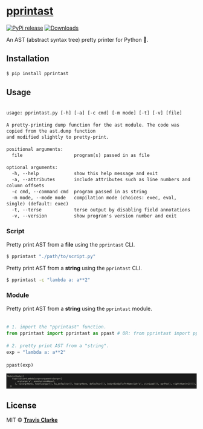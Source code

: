# [pprintast](https://pypi.org/project/pprintast/)

[![PyPi release](https://img.shields.io/pypi/v/pprintast.svg)](https://pypi.org/project/pprintast/)
[![Downloads](https://pepy.tech/badge/pprintast)](https://pepy.tech/project/pprintast)

An AST (abstract syntax tree) pretty printer for Python 🐍.

## Installation

```bash
$ pip install pprintast
```

## Usage

```text

usage: pprintast.py [-h] [-a] [-c cmd] [-m mode] [-t] [-v] [file]

A pretty-printing dump function for the ast module. The code was copied from the ast.dump function
and modified slightly to pretty-print.

positional arguments:
  file                   program(s) passed in as file

optional arguments:
  -h, --help             show this help message and exit
  -a, --attributes       include attributes such as line numbers and column offsets
  -c cmd, --command cmd  program passed in as string
  -m mode, --mode mode   compilation mode (choices: exec, eval, single) (default: exec)
  -t, --terse            terse output by disabling field annotations
  -v, --version          show program's version number and exit

```

### Script

Pretty print AST from a **file** using the `pprintast` CLI.

```bash
$ pprintast "./path/to/script.py"
```

Pretty print AST from a **string** using the `pprintast` CLI.

```bash
$ pprintast -c "lambda a: a**2"
```

### Module

Pretty print AST from a **string** using the `pprintast` module.

```python

# 1. import the "pprintast" function.
from pprintast import pprintast as ppast # OR: from pprintast import ppast

# 2. pretty print AST from a "string".
exp = "lambda a: a**2"

ppast(exp)

```

![stdout](https://raw.githubusercontent.com/clarketm/pprintast/master/pprintast.png)

## License

MIT &copy; [**Travis Clarke**](https://blog.travismclarke.com/)
